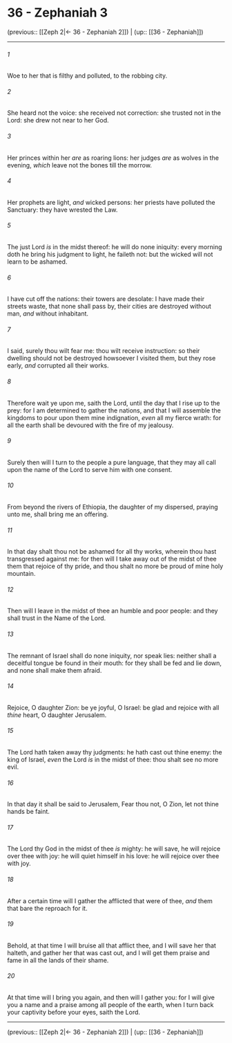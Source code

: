 # 36 - Zephaniah 3

(previous:: [[Zeph 2|← 36 - Zephaniah 2]]) | (up:: [[36 - Zephaniah]])

***


###### 1 
Woe to her that is filthy and polluted, to the robbing city. 

###### 2 
She heard not the voice: she received not correction: she trusted not in the Lord: she drew not near to her God. 

###### 3 
Her princes within her _are_ as roaring lions: her judges _are_ as wolves in the evening, _which_ leave not the bones till the morrow. 

###### 4 
Her prophets are light, _and_ wicked persons: her priests have polluted the Sanctuary: they have wrested the Law. 

###### 5 
The just Lord _is_ in the midst thereof: he will do none iniquity: every morning doth he bring his judgment to light, he faileth not: but the wicked will not learn to be ashamed. 

###### 6 
I have cut off the nations: their towers are desolate: I have made their streets waste, that none shall pass by, their cities are destroyed without man, _and_ without inhabitant. 

###### 7 
I said, surely thou wilt fear me: thou wilt receive instruction: so their dwelling should not be destroyed howsoever I visited them, but they rose early, _and_ corrupted all their works. 

###### 8 
Therefore wait ye upon me, saith the Lord, until the day that I rise up to the prey: for I am determined to gather the nations, and that I will assemble the kingdoms to pour upon them mine indignation, _even_ all my fierce wrath: for all the earth shall be devoured with the fire of my jealousy. 

###### 9 
Surely then will I turn to the people a pure language, that they may all call upon the name of the Lord to serve him with one consent. 

###### 10 
From beyond the rivers of Ethiopia, the daughter of my dispersed, praying unto me, shall bring me an offering. 

###### 11 
In that day shalt thou not be ashamed for all thy works, wherein thou hast transgressed against me: for then will I take away out of the midst of thee them that rejoice of thy pride, and thou shalt no more be proud of mine holy mountain. 

###### 12 
Then will I leave in the midst of thee an humble and poor people: and they shall trust in the Name of the Lord. 

###### 13 
The remnant of Israel shall do none iniquity, nor speak lies: neither shall a deceitful tongue be found in their mouth: for they shall be fed and lie down, and none shall make them afraid. 

###### 14 
Rejoice, O daughter Zion: be ye joyful, O Israel: be glad and rejoice with all _thine_ heart, O daughter Jerusalem. 

###### 15 
The Lord hath taken away thy judgments: he hath cast out thine enemy: the king of Israel, _even_ the Lord _is_ in the midst of thee: thou shalt see no more evil. 

###### 16 
In that day it shall be said to Jerusalem, Fear thou not, O Zion, let not thine hands be faint. 

###### 17 
The Lord thy God in the midst of thee _is_ mighty: he will save, he will rejoice over thee with joy: he will quiet himself in his love: he will rejoice over thee with joy. 

###### 18 
After a certain time will I gather the afflicted that were of thee, _and_ them that bare the reproach for it. 

###### 19 
Behold, at that time I will bruise all that afflict thee, and I will save her that halteth, and gather her that was cast out, and I will get them praise and fame in all the lands of their shame. 

###### 20 
At that time will I bring you again, and then will I gather you: for I will give you a name and a praise among all people of the earth, when I turn back your captivity before your eyes, saith the Lord.

***

(previous:: [[Zeph 2|← 36 - Zephaniah 2]]) | (up:: [[36 - Zephaniah]])
